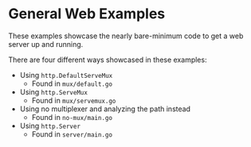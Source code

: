 # General Web Examples

These examples showcase the nearly bare-minimum code to get a web server up and running.

There are four different ways showcased in these examples:
* Using `http.DefaultServeMux`
    * Found in `mux/default.go`
* Using `http.ServeMux`
    * Found in `mux/servemux.go`
* Using no multiplexer and analyzing the path instead
    * Found in `no-mux/main.go`
* Using `http.Server`
    * Found in `server/main.go`